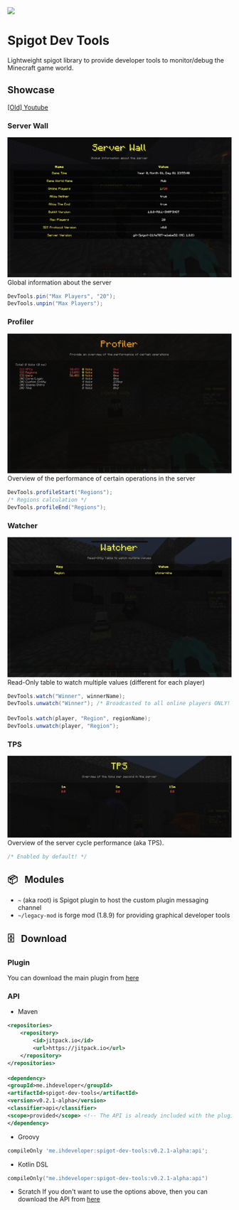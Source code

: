 [![](https://jitpack.io/v/iHDeveloper/spigot-dev-tools.svg)](https://jitpack.io/#iHDeveloper/spigot-dev-tools)
# Spigot Dev Tools
Lightweight spigot library to provide developer tools to monitor/debug the Minecraft game world.

## Showcase
[[Old] Youtube](https://youtu.be/BXlPDq4DVlw)

### Server Wall
![Server Wall](./img/server-wall.png)
Global information about the server
```java
DevTools.pin("Max Players", "20");
DevTools.unpin("Max Players");
```

### Profiler
![Profiler](./img/profiler.png)
Overview of the performance of certain operations in the server
```java
DevTools.profileStart("Regions");
/* Regions calculation */
DevTools.profileEnd("Regions");
```

### Watcher
![Watcher](./img/watcher.png)
Read-Only table to watch multiple values (different for each player)
```java
DevTools.watch("Winner", winnerName);
DevTools.unwatch("Winner"); /* Broadcasted to all online players ONLY! */

DevTools.watch(player, "Region", regionName);
DevTools.unwatch(player, "Region");
```

### TPS
![TPS](./img/tps.png)
Overview of the server cycle performance (aka TPS).
```java
/* Enabled by default! */
```

## 📦⠀Modules
- `~` (aka root) is Spigot plugin to host the custom plugin messaging channel
- `~/legacy-mod` is forge mod (1.8.9) for providing graphical developer tools

## 🗄⠀Download
### Plugin
You can download the main plugin from [here](https://github.com/iHDeveloper/spigot-dev-tools/releases/tag/v0.2.1-alpha)
### API
- Maven
```xml
<repositories>
    <repository>
        <id>jitpack.io</id>
        <url>https://jitpack.io</url>
    </repository>
</repositories>

<dependency>
<groupId>me.ihdeveloper</groupId>
<artifactId>spigot-dev-tools</artifactId>
<version>v0.2.1-alpha</version>
<classifier>api</classifier>
<scope>provided</scope> <!-- The API is already included with the plugin -->
</dependency>
```

- Groovy
```groovy
compileOnly 'me.ihdeveloper:spigot-dev-tools:v0.2.1-alpha:api';
```

- Kotlin DSL
```kotlin
compileOnly("me.ihdeveloper:spigot-dev-tools:v0.2.1-alpha:api")
```

- Scratch
  If you don't want to use the options above, then you can download the API from [here](https://github.com/iHDeveloper/spigot-dev-tools/releases/tag/v0.2.1-alpha)

